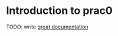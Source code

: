 # Introduction to prac0

TODO: write [great documentation](http://jacobian.org/writing/what-to-write/)

